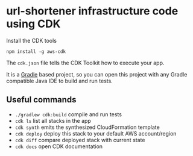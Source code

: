 # url-shortener infrastructure code using CDK

Install the CDK tools

```shell script
npm install -g aws-cdk
```

The `cdk.json` file tells the CDK Toolkit how to execute your app.

It is a [Gradle](https://gradle.org/) based project, so you can open this project with any Gradle compatible Java IDE to build and run tests.

Useful commands
----

 * `./gradlew cdk:build`     compile and run tests
 * `cdk ls`          list all stacks in the app
 * `cdk synth`       emits the synthesized CloudFormation template
 * `cdk deploy`      deploy this stack to your default AWS account/region
 * `cdk diff`        compare deployed stack with current state
 * `cdk docs`        open CDK documentation
